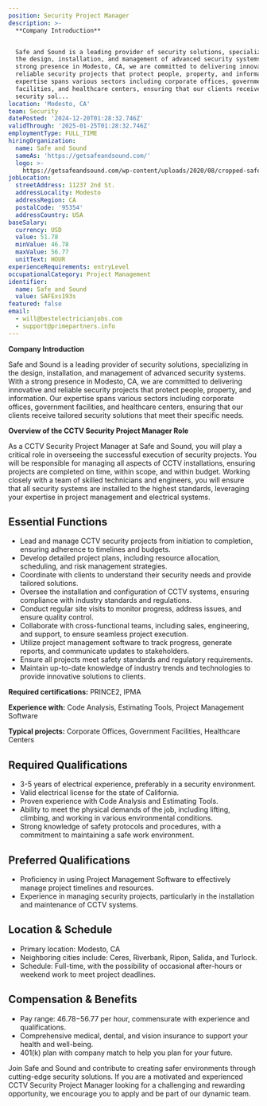 ```yaml
---
position: Security Project Manager
description: >-
  **Company Introduction**


  Safe and Sound is a leading provider of security solutions, specializing in
  the design, installation, and management of advanced security systems. With a
  strong presence in Modesto, CA, we are committed to delivering innovative and
  reliable security projects that protect people, property, and information. Our
  expertise spans various sectors including corporate offices, government
  facilities, and healthcare centers, ensuring that our clients receive tailored
  security sol...
location: 'Modesto, CA'
team: Security
datePosted: '2024-12-20T01:28:32.746Z'
validThrough: '2025-01-25T01:28:32.746Z'
employmentType: FULL_TIME
hiringOrganization:
  name: Safe and Sound
  sameAs: 'https://getsafeandsound.com/'
  logo: >-
    https://getsafeandsound.com/wp-content/uploads/2020/08/cropped-safe-and-sound-logo-460.png
jobLocation:
  streetAddress: 11237 2nd St.
  addressLocality: Modesto
  addressRegion: CA
  postalCode: '95354'
  addressCountry: USA
baseSalary:
  currency: USD
  value: 51.78
  minValue: 46.78
  maxValue: 56.77
  unitText: HOUR
experienceRequirements: entryLevel
occupationalCategory: Project Management
identifier:
  name: Safe and Sound
  value: SAFExs193s
featured: false
email:
  - will@bestelectricianjobs.com
  - support@primepartners.info
---
```




**Company Introduction**

Safe and Sound is a leading provider of security solutions, specializing in the design, installation, and management of advanced security systems. With a strong presence in Modesto, CA, we are committed to delivering innovative and reliable security projects that protect people, property, and information. Our expertise spans various sectors including corporate offices, government facilities, and healthcare centers, ensuring that our clients receive tailored security solutions that meet their specific needs.

**Overview of the CCTV Security Project Manager Role**

As a CCTV Security Project Manager at Safe and Sound, you will play a critical role in overseeing the successful execution of security projects. You will be responsible for managing all aspects of CCTV installations, ensuring projects are completed on time, within scope, and within budget. Working closely with a team of skilled technicians and engineers, you will ensure that all security systems are installed to the highest standards, leveraging your expertise in project management and electrical systems.

## Essential Functions

- Lead and manage CCTV security projects from initiation to completion, ensuring adherence to timelines and budgets.
- Develop detailed project plans, including resource allocation, scheduling, and risk management strategies.
- Coordinate with clients to understand their security needs and provide tailored solutions.
- Oversee the installation and configuration of CCTV systems, ensuring compliance with industry standards and regulations.
- Conduct regular site visits to monitor progress, address issues, and ensure quality control.
- Collaborate with cross-functional teams, including sales, engineering, and support, to ensure seamless project execution.
- Utilize project management software to track progress, generate reports, and communicate updates to stakeholders.
- Ensure all projects meet safety standards and regulatory requirements.
- Maintain up-to-date knowledge of industry trends and technologies to provide innovative solutions to clients.

**Required certifications:** PRINCE2, IPMA

**Experience with:** Code Analysis, Estimating Tools, Project Management Software

**Typical projects:** Corporate Offices, Government Facilities, Healthcare Centers

## Required Qualifications

- 3-5 years of electrical experience, preferably in a security environment.
- Valid electrical license for the state of California.
- Proven experience with Code Analysis and Estimating Tools.
- Ability to meet the physical demands of the job, including lifting, climbing, and working in various environmental conditions.
- Strong knowledge of safety protocols and procedures, with a commitment to maintaining a safe work environment.

## Preferred Qualifications

- Proficiency in using Project Management Software to effectively manage project timelines and resources.
- Experience in managing security projects, particularly in the installation and maintenance of CCTV systems.

## Location & Schedule

- Primary location: Modesto, CA
- Neighboring cities include: Ceres, Riverbank, Ripon, Salida, and Turlock.
- Schedule: Full-time, with the possibility of occasional after-hours or weekend work to meet project deadlines.

## Compensation & Benefits

- Pay range: $46.78-$56.77 per hour, commensurate with experience and qualifications.
- Comprehensive medical, dental, and vision insurance to support your health and well-being.
- 401(k) plan with company match to help you plan for your future.

Join Safe and Sound and contribute to creating safer environments through cutting-edge security solutions. If you are a motivated and experienced CCTV Security Project Manager looking for a challenging and rewarding opportunity, we encourage you to apply and be part of our dynamic team.